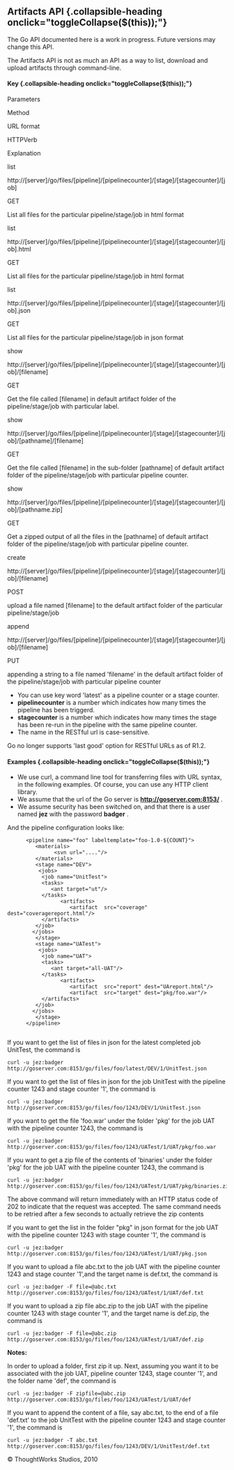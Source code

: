 
 

Artifacts API {.collapsible-heading onclick="toggleCollapse($(this));"}
-------------

The Go API documented here is a work in progress. Future versions may
change this API.

The Artifacts API is not as much an API as a way to list, download and
upload artifacts through command-line.

#### Key {.collapsible-heading onclick="toggleCollapse($(this));"}

Parameters

Method

URL format

HTTPVerb

Explanation

list

http://[server]/go/files/[pipeline]/[pipelinecounter]/[stage]/[stagecounter]/[job]

GET

List all files for the particular pipeline/stage/job in html format

list

http://[server]/go/files/[pipeline]/[pipelinecounter]/[stage]/[stagecounter]/[job].html

GET

List all files for the particular pipeline/stage/job in html format

list

http://[server]/go/files/[pipeline]/[pipelinecounter]/[stage]/[stagecounter]/[job].json

GET

List all files for the particular pipeline/stage/job in json format

show

http://[server]/go/files/[pipeline]/[pipelinecounter]/[stage]/[stagecounter]/[job]/[filename]

GET

Get the file called [filename] in default artifact folder of the
pipeline/stage/job with particular label.

show

http://[server]/go/files/[pipeline]/[pipelinecounter]/[stage]/[stagecounter]/[job]/[pathname]/[filename]

GET

Get the file called [filename] in the sub-folder [pathname] of default
artifact folder of the pipeline/stage/job with particular pipeline
counter.

show

http://[server]/go/files/[pipeline]/[pipelinecounter]/[stage]/[stagecounter]/[job]/[pathname.zip]

GET

Get a zipped output of all the files in the [pathname] of default
artifact folder of the pipeline/stage/job with particular pipeline
counter.

create

http://[server]/go/files/[pipeline]/[pipelinecounter]/[stage]/[stagecounter]/[job]/[filename]

POST

upload a file named [filename] to the default artifact folder of the
particular pipeline/stage/job

append

http://[server]/go/files/[pipeline]/[pipelinecounter]/[stage]/[stagecounter]/[job]/[filename]

PUT

appending a string to a file named 'filename' in the default artifact
folder of the pipeline/stage/job with particular pipeline counter

-   You can use key word 'latest' as a pipeline counter or a stage
    counter.
-   **pipelinecounter** is a number which indicates how many times the
    pipeline has been triggerd.
-   **stagecounter** is a number which indicates how many times the
    stage has been re-run in the pipeline with the same pipeline
    counter.
-   The name in the RESTful url is case-sensitive.

Go no longer supports 'last good' option for RESTful URLs as of R1.2.

#### Examples {.collapsible-heading onclick="toggleCollapse($(this));"}

-   We use curl, a command line tool for transferring files with URL
    syntax, in the following examples. Of course, you can use any HTTP
    client library.
-   We assume that the url of the Go server is
    **http://goserver.com:8153/** .
-   We assume security has been switched on, and that there is a user
    named **jez** with the password **badger** .

And the pipeline configuration looks like:

``` {.code}
      <pipeline name="foo" labeltemplate="foo-1.0-${COUNT}">
         <materials>
               <svn url="...."/>
         </materials>
         <stage name="DEV">
          <jobs>
           <job name="UnitTest">
           <tasks>
              <ant target="ut"/>
           </tasks>
                 <artifacts>
                    <artifact  src="coverage" dest="coveragereport.html"/>         
           </artifacts>
         </job>
        </jobs>
         </stage>
         <stage name="UATest">
          <jobs>
           <job name="UAT">
           <tasks>
              <ant target="all-UAT"/>
           </tasks>
                 <artifacts>
                    <artifact  src="report" dest="UAreport.html"/>
                    <artifact  src="target" dest="pkg/foo.war"/>
           </artifacts>
         </job>
        </jobs>
         </stage>
      </pipeline>
        
```

If you want to get the list of files in json for the latest completed
job UnitTest, the command is

``` {.code}
curl -u jez:badger http://goserver.com:8153/go/files/foo/latest/DEV/1/UnitTest.json
```

If you want to get the list of files in json for the job UnitTest with
the pipeline counter 1243 and stage counter '1', the command is

``` {.code}
curl -u jez:badger http://goserver.com:8153/go/files/foo/1243/DEV/1/UnitTest.json
```

If you want to get the file 'foo.war' under the folder 'pkg' for the job
UAT with the pipeline counter 1243, the command is

``` {.code}
curl -u jez:badger http://goserver.com:8153/go/files/foo/1243/UATest/1/UAT/pkg/foo.war
```

If you want to get a zip file of the contents of 'binaries' under the
folder 'pkg' for the job UAT with the pipeline counter 1243, the command
is

``` {.code}
curl -u jez:badger http://goserver.com:8153/go/files/foo/1243/UATest/1/UAT/pkg/binaries.zip
```

The above command will return immediately with an HTTP status code of
202 to indicate that the request was accepted. The same command needs to
be retried after a few seconds to actually retrieve the zip contents

If you want to get the list in the folder "pkg" in json format for the
job UAT with the pipeline counter 1243 with stage counter '1', the
command is

``` {.code}
curl -u jez:badger http://goserver.com:8153/go/files/foo/1243/UATest/1/UAT/pkg.json
```

If you want to upload a file abc.txt to the job UAT with the pipeline
counter 1243 and stage counter '1',and the target name is def.txt, the
command is

``` {.code}
curl -u jez:badger -F file=@abc.txt http://goserver.com:8153/go/files/foo/1243/UATest/1/UAT/def.txt
```

If you want to upload a zip file abc.zip to the job UAT with the
pipeline counter 1243 with stage counter '1', and the target name is
def.zip, the command is

``` {.code}
curl -u jez:badger -F file=@abc.zip http://goserver.com:8153/go/files/foo/1243/UATest/1/UAT/def.zip
```

**Notes:**

In order to upload a folder, first zip it up. Next, assuming you want it
to be associated with the job UAT, pipeline counter 1243, stage counter
'1', and the folder name 'def', the command is

``` {.code}
curl -u jez:badger -F zipfile=@abc.zip http://goserver.com:8153/go/files/foo/1243/UATest/1/UAT/def
```

If you want to append the content of a file, say abc.txt, to the end of
a file 'def.txt' to the job UnitTest with the pipeline counter 1243 and
stage counter '1', the command is

``` {.code}
curl -u jez:badger -T abc.txt http://goserver.com:8153/go/files/foo/1243/DEV/1/UnitTest/def.txt
```





© ThoughtWorks Studios, 2010

